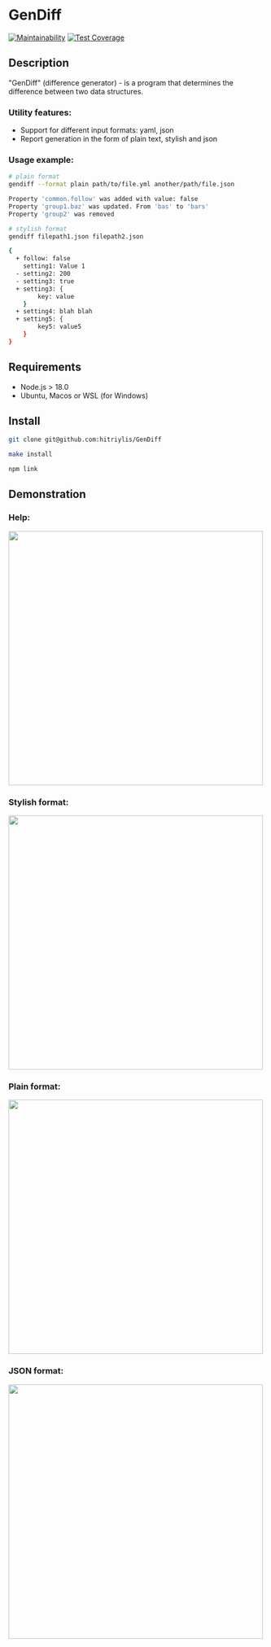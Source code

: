 # GenDiff
[![Maintainability](https://api.codeclimate.com/v1/badges/be4dec7e04efac8bf8b0/maintainability)](https://codeclimate.com/github/hitriylis/GenDiff/maintainability) [![Test Coverage](https://api.codeclimate.com/v1/badges/c3f07a125220375daee5/test_coverage)](https://codeclimate.com/github/hitriylis/GenDiff/test_coverage)

## Description
"GenDiff" (difference generator) - is a program that determines the difference between two data structures.

### Utility features:
* Support for different input formats: yaml, json
* Report generation in the form of plain text, stylish and json

### Usage example:
```bash
# plain format
gendiff --format plain path/to/file.yml another/path/file.json

Property 'common.follow' was added with value: false
Property 'group1.baz' was updated. From 'bas' to 'bars'
Property 'group2' was removed

# stylish format
gendiff filepath1.json filepath2.json

{
  + follow: false
    setting1: Value 1
  - setting2: 200
  - setting3: true
  + setting3: {
        key: value
    }
  + setting4: blah blah
  + setting5: {
        key5: value5
    }
}
```

## Requirements
* Node.js > 18.0
* Ubuntu, Macos or WSL (for Windows)

## Install
```bash
git clone git@github.com:hitriylis/GenDiff
```
```bash
make install
```
```bash
npm link
```

## Demonstration
### Help:
<a href="https://asciinema.org/a/597762" target="_blank"><img src="https://asciinema.org/a/597762.svg" width="500"/></a>

### Stylish format:
<a href="https://asciinema.org/a/597764" target="_blank"><img src="https://asciinema.org/a/597764.svg" width="500"/></a>

### Plain format:
<a href="https://asciinema.org/a/597765" target="_blank"><img src="https://asciinema.org/a/597765.svg" width="500"/></a>

### JSON format:
<a href="https://asciinema.org/a/597766" target="_blank"><img src="https://asciinema.org/a/597766.svg" width="500"/></a>
